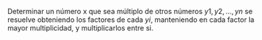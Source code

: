 Determinar un número x que sea múltiplo de otros números $y1, y2, ..., yn$ se resuelve obteniendo los factores de cada $yi$, manteniendo en cada factor la mayor multiplicidad, y multiplicarlos entre si.